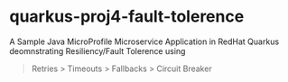# quarkus-proj4-fault-tolerence
 A Sample Java MicroProfile Microservice Application in RedHat Quarkus deomnstrating Resiliency/Fault Tolerence using
 > Retries > Timeouts > Fallbacks > Circuit Breaker

